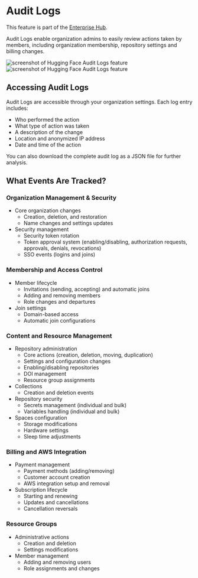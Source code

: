 # Audit Logs

<Tip warning={true}>
This feature is part of the <a href="https://huggingface.co/enterprise">Enterprise Hub</a>.
</Tip>

Audit Logs enable organization admins to easily review actions taken by members, including organization membership, repository settings and billing changes.

<div class="flex justify-center" style="max-width: 550px">
  <img
    class="block dark:hidden m-0!"
    src="https://huggingface.co/datasets/huggingface/documentation-images/resolve/main/enterprise/audit-logs.png"
    alt="screenshot of Hugging Face Audit Logs feature"
  />
  <img
    class="hidden dark:block m-0!"
    src="https://huggingface.co/datasets/huggingface/documentation-images/resolve/main/enterprise/dark-audit-logs.png"
    alt="screenshot of Hugging Face Audit Logs feature"
  />
</div>

## Accessing Audit Logs

Audit Logs are accessible through your organization settings. Each log entry includes:

- Who performed the action
- What type of action was taken
- A description of the change
- Location and anonymized IP address
- Date and time of the action

You can also download the complete audit log as a JSON file for further analysis.

## What Events Are Tracked?

### Organization Management & Security

- Core organization changes
  - Creation, deletion, and restoration
  - Name changes and settings updates
- Security management
  - Security token rotation
  - Token approval system (enabling/disabling, authorization requests, approvals, denials, revocations)
  - SSO events (logins and joins)

### Membership and Access Control

- Member lifecycle
  - Invitations (sending, accepting) and automatic joins
  - Adding and removing members
  - Role changes and departures
- Join settings
  - Domain-based access
  - Automatic join configurations

### Content and Resource Management

- Repository administration
  - Core actions (creation, deletion, moving, duplication)
  - Settings and configuration changes
  - Enabling/disabling repositories
  - DOI management
  - Resource group assignments
- Collections
  - Creation and deletion events
- Repository security
  - Secrets management (individual and bulk)
  - Variables handling (individual and bulk)
- Spaces configuration
  - Storage modifications
  - Hardware settings
  - Sleep time adjustments

### Billing and AWS Integration

- Payment management
  - Payment methods (adding/removing)
  - Customer account creation
  - AWS integration setup and removal
- Subscription lifecycle
  - Starting and renewing
  - Updates and cancellations
  - Cancellation reversals

### Resource Groups

- Administrative actions
  - Creation and deletion
  - Settings modifications
- Member management
  - Adding and removing users
  - Role assignments and changes
